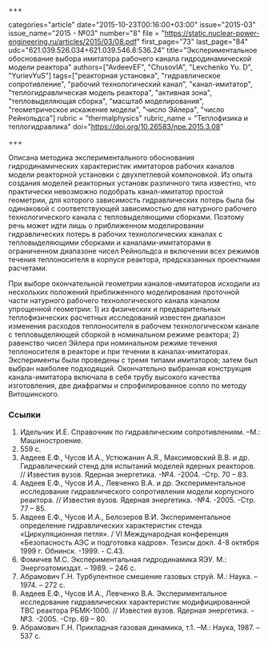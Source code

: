 +++

categories="article"
date="2015-10-23T00:16:00+03:00"
issue="2015-03"
issue_name="2015 - №03"
number="8"
file = "https://static.nuclear-power-engineering.ru/articles/2015/03/08.pdf"
first_page="73"
last_page="84"
udc="621.039.526.034+621.039.546.8:536.24"
title="Экспериментальное обоснование выбора имитатора рабочего канала гидродинамической модели реактора"
authors=["AvdeevEF", "ChusovIA", "Levchenko Yu. D", "YurievYuS"]
tags=["реакторная установка", "гидравлическое сопротивление", "рабочий технологический канал", "канал-имитатор", "теплогидравлическая модель реактора", "активная зона", "тепловыделяющая сборка", "масштаб моделирования", "геометрическое искажение модели", "число Эйлера", "число Рейнольдса"]
rubric = "thermalphysics"
rubric_name = "Теплофизика и теплогидравлика"
doi="https://doi.org/10.26583/npe.2015.3.08"

+++

Описана методика экспериментального обоснования гидродинамических характеристик имитаторов рабочих каналов модели реакторной установки с двухпетлевой компоновкой. Из опыта создания моделей реакторных установк различного типа известно, что практически невозможно подобрать канал-имитатор простой геометрии, для которого зависимость гидравлических потерь была бы одинаковой с соответствующей зависимостью для натурного рабочего технологического канала с тепловыделяющими сборками. Поэтому речь может идти лишь о приближенном моделировании гидравлических потерь в рабочих технологических каналах с тепловыделяющими сборками и каналами-имитаторами в ограниченном диапазоне чисел Рейнольдса и включении всех режимов течения теплоносителя в корпусе реактора, предсказанных проектными расчетами.

При выборе окончательной геометрии каналов-имитаторов исходили из нескольких положений приближенного моделирования проточной части натурного рабочего технологического канала каналом упрощенной геометрии: 1) из физических и предварительных теплофизических расчетных исследований известен диапазон изменения расходов теплоносителя в рабочем технологическом канале с тепловыделяющей сборкой в номинальном режиме реактора; 2) равенство чисел Эйлера при номинальном режиме течения теплоносителя в реакторе и при течении в каналах-имитаторах. Эксперименты были проведены с тремя типами имитаторов; затем был выбран наиболее подходящий. Окончательно выбранная конструкция канала-имитатора включала в себя трубу высокого качества изготовления, две диафрагмы и спрофилированное сопло по методу Витошинского.

### Ссылки

1. Идельчик И.Е. Справочник по гидравлическим сопротивлениям. –М.: Машиностроение.
1975. 559 с.
2. Авдеев Е.Ф., Чусов И.А., Устюжанин А.Я., Максимовский В.В. и др. Гидравлический стенд для испытаний моделей ядерных реакторов. // Известия вузов. Ядерная энергетика. -№4. -2004. -Стр. 70 – 83.
3. Авдеев Е.Ф., Чусов И.А., Левченко В.А. и др. Экспериментальное исследование гидравлического сопротивления модели корпусного реактора. // Известия вузов. Ядерная энергетика. -№4. -2005. -Стр. 77 – 85.
4. Авдеев Е.Ф., Чусов И.А., Белозеров В.И. Экспериментальное определение гидравлических характеристик стенда «Циркуляционная петля». / VI Международная конференция «Безопасность АЭС и подготовка кадров». Тезисы докл. 4-8 октября 1999 г. Обнинск. -1999. - С.43.
5. Фомичев М.С. Экспериментальная гидродинамика ЯЭУ. М.: Энергоатомиздат. – 1989. – 246 с.
6. Абрамович Г.Н. Турбулентное смешение газовых струй. М.: Наука. – 1974. – 272 с.
7. Авдеев Е.Ф., Чусов И.А., Левченко В.А. Экспериментальное исследование гидравлических характеристик модифицированной ТВС реактора РБМК-1000. // Известия вузов. Ядерная энергетика. -№3. -2005. -Стр. 69 – 80.
8. Абрамович Г.Н. Прикладная газовая динамика, т.1. –М.: Наука, 1987. –537 с.